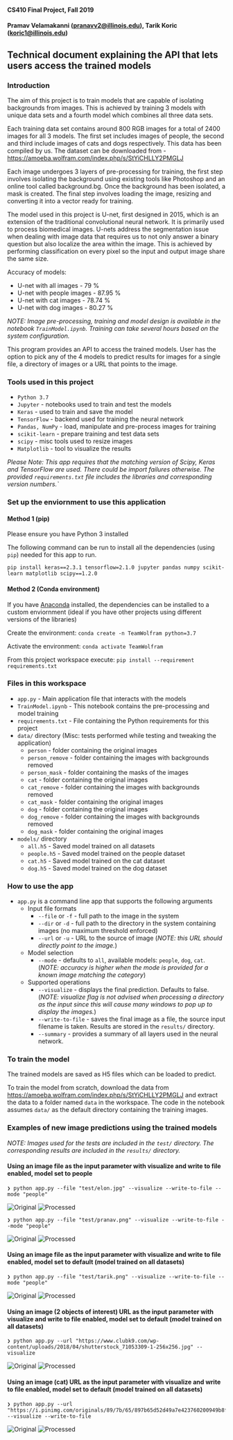 #### CS410 Final Project, Fall 2019
#### Pramav Velamakanni (pranavv2@illinois.edu), Tarik Koric (koric1@illinois.edu)

## Technical document explaining the API that lets users access the trained models

### Introduction

The aim of this project is to train models that are capable of isolating backgrounds from images. This is achieved by training 3 models with unique data sets and a fourth model which combines all three data sets. 

Each training data set contains around 800 RGB images for a total of 2400 images for all 3 models. The first set includes images of people, the second and third include images of cats and dogs respectively. This data has been compiled by us. The dataset can be downloaded from - https://amoeba.wolfram.com/index.php/s/StYiCHLLY2PMGLJ

Each image undergoes 3 layers of pre-processing for training, the first step involves isolating the background using existing tools like Photoshop and an online tool called background.bg. Once the background has been isolated, a mask is created. The final step involves loading the image, resizing and converting it into a vector ready for training.

The model used in this project is U-net, first designed in 2015, which is an extension of the traditional convolutional neural network. It is primarily used to process biomedical images. U-nets address the segmentation issue when dealing with image data that requires us to not only answer a binary question but also localize the area within the image. This is achieved by performing classification on every pixel so the input and output image share the same size.

Accuracy of models:
- U-net with all images - 79 %
- U-net with people images - 87.95 %
- U-net with cat images - 78.74 %
- U-net with dog images - 80.27 %

*NOTE: Image pre-processing, training and model design is available in the notebook `TrainModel.ipynb`. Training can take several hours based on the system configuration.*

This program provides an API to access the trained models. User has the option to pick any of the 4 models to predict results for images for a single file, a directory of images or a URL that points to the image.

### Tools used in this project

- `Python 3.7`
- `Jupyter` - notebooks used to train and test the models
- `Keras` - used to train and save the model
- `TensorFlow` - backend used for training the neural network
- `Pandas, NumPy` - load, manipulate and pre-process images for training
- `scikit-learn` - prepare training and test data sets
- `scipy` - misc tools used to resize images
- `Matplotlib` - tool to visualize the results

*Please Note: This app requires that the matching version of Scipy, Keras and TensorFlow are used. There could be import failures otherwise. The provided `requirements.txt` file includes the libraries and corresponding version numbers.`*

### Set up the enviornment to use this application

#### Method 1 (pip)

Please ensure you have Python 3 installed

The following command can be run to install all the dependencies (using `pip`) needed for this app to run.

`pip install keras==2.3.1 tensorflow=2.1.0 jupyter pandas numpy scikit-learn matplotlib scipy==1.2.0`

#### Method 2 (Conda environment)

If you have [Anaconda](https://www.anaconda.com/distribution/) installed, the dependencies can be installed to a custom enviornment (ideal if you have other projects using different versions of the libraries)

Create the environment:  `conda create -n TeamWolfram python=3.7`

Activate the environment:  `conda activate TeamWolfram`

From this project workspace execute: `pip install --requirement requirements.txt`

### Files in this workspace

- `app.py` - Main application file that interacts with the models
- `TrainModel.ipynb` - This notebook contains the pre-processing and model training
- `requirements.txt` - File containing the Python requirements for this project
- `data/` directory (Misc: tests performed while testing and tweaking the application)
    - `person` - folder containing the original images
    - `person_remove` - folder containing the images with backgrounds removed
    - `person_mask` - folder containing the masks of the images
    - `cat` - folder containing the original images
    - `cat_remove` - folder containing the images with backgrounds removed
    - `cat_mask` - folder containing the original images
    - `dog` - folder containing the original images
    - `dog_remove` - folder containing the images with backgrounds removed
    - `dog_mask` - folder containing the original images
- `models/` directory
    - `all.h5` - Saved model trained on all datasets
    - `people.h5` - Saved model trained on the people dataset
    - `cat.h5` - Saved model trained on the cat dataset
    - `dog.h5` - Saved model trained on the dog dataset

### How to use the app

- `app.py` is a command line app that supports the following arguments
    - Input file formats
        - `--file` or `-f` - full path to the image in the system
        - `--dir` or `-d` - full path to the directory in the system containing images (no maximum threshold enforced)
        - `--url` or `-u` - URL to the source of image (*NOTE: this URL should directly point to the image.*)
    - Model selection
        - `--mode` - defaults to `all`, available models: `people`, `dog`, `cat`. (*NOTE: accuracy is higher when the mode is provided for a known image matching the category*) 
    - Supported operations
        - `--visualize` - displays the final prediction. Defaults to false. (*NOTE: visualize flag is not advised when processing a directory as the input since this will cause many windows to pop up to display the images.*)
        - `--write-to-file` - saves the final image as a file, the source input filename is taken. Results are stored in the `results/` directory.
        - `--summary` - provides a summary of all layers used in the neural network. 

### To train the model

The trained models are saved as H5 files which can be loaded to predict.

To train the model from scratch, download the data from https://amoeba.wolfram.com/index.php/s/StYiCHLLY2PMGLJ and extract the data to a folder named `data` in the workspace. The code in the notebook assumes `data/` as the default directory containing the training images.

### Examples of new image predictions using the trained models

*NOTE: Images used for the tests are included in the `test/` directory. The corresponding results are included in the `results/` directory.*

#### Using an image file as the input parameter with visualize and write to file enabled, model set to people

```
❯ python app.py --file "test/elon.jpg" --visualize --write-to-file --mode "people"
```

![Original](./test/elon.jpg)
![Processed](./results/elon.jpg)

```
❯ python app.py --file "test/pranav.png" --visualize --write-to-file --mode "people"
```

![Original](./test/pranav.png)
![Processed](./results/pranav.png)

#### Using an image file as the input parameter with visualize and write to file enabled, model set to default (model trained on all datasets)

```
❯ python app.py --file "test/tarik.png" --visualize --write-to-file --mode "people"
```

![Original](./test/tarik.png)
![Processed](./results/tarik.png)

#### Using an image (2 objects of interest) URL as the input parameter with visualize and write to file enabled, model set to default (model trained on all datasets)

```
❯ python app.py --url "https://www.clubk9.com/wp-content/uploads/2018/04/shutterstock_71053309-1-256x256.jpg" --visualize
```

![Original](./test/dog1.jpg)
![Processed](./results/dog1.png)

#### Using an image (cat) URL as the input parameter with visualize and write to file enabled, model set to default (model trained on all datasets)

```
❯ python app.py --url "https://i.pinimg.com/originals/89/7b/65/897b65d52d49a7e423760200949b8fdb.jpg" --visualize --write-to-file
```

![Original](/test/cat1.png)
![Processed](./results/cat1.png)